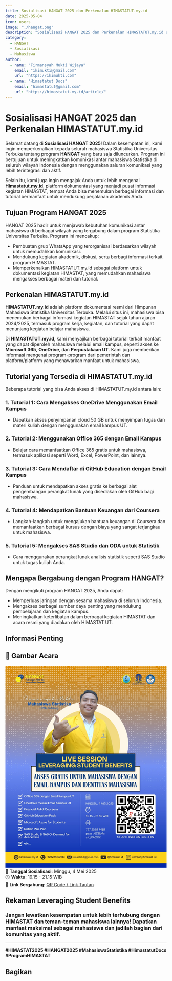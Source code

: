 ```yaml
---
title: Sosialisasi HANGAT 2025 dan Perkenalan HIMASTATUT.my.id  
date: 2025-05-04  
icon: users
image: "./hangat.png"
description: "Sosialisasi HANGAT 2025 dan Perkenalan HIMASTATUT.my.id untuk mahasiswa Statistika Universitas Terbuka."
category:  
  - HANGAT  
  - Sosialisasi  
  - Mahasiswa  
author:  
  - name: "Firmansyah Mukti Wijaya"  
    email: "ikimukti@gmail.com"  
    url: "https://ikimukti.com"  
  - name: "Himastatut Docs"  
    email: "himastatut@gmail.com"  
    url: "https://himastatut.my.id/article/"  
---  
```


# Sosialisasi HANGAT 2025 dan Perkenalan HIMASTATUT.my.id  

Selamat datang di **Sosialisasi HANGAT 2025**! Dalam kesempatan ini, kami ingin memperkenalkan kepada seluruh mahasiswa Statistika Universitas Terbuka tentang program **HANGAT** yang baru saja diluncurkan. Program ini bertujuan untuk meningkatkan komunikasi antar mahasiswa Statistika di seluruh wilayah Indonesia dengan menggunakan saluran komunikasi yang lebih terintegrasi dan aktif.

Selain itu, kami juga ingin mengajak Anda untuk lebih mengenal **Himastatut.my.id**, platform dokumentasi yang menjadi pusat informasi kegiatan HIMASTAT, tempat Anda bisa menemukan berbagai informasi dan tutorial bermanfaat untuk mendukung perjalanan akademik Anda.

## Tujuan Program HANGAT 2025

HANGAT 2025 hadir untuk menjawab kebutuhan komunikasi antar mahasiswa di berbagai wilayah yang tergabung dalam program Statistika Universitas Terbuka. Program ini mencakup:

- Pembuatan grup WhatsApp yang terorganisasi berdasarkan wilayah untuk memudahkan komunikasi.
- Mendukung kegiatan akademik, diskusi, serta berbagi informasi terkait program HIMASTAT.
- Memperkenalkan HIMASTATUT.my.id sebagai platform untuk dokumentasi kegiatan HIMASTAT, yang memudahkan mahasiswa mengakses berbagai materi dan tutorial.

## Perkenalan HIMASTATUT.my.id

**HIMASTATUT.my.id** adalah platform dokumentasi resmi dari Himpunan Mahasiswa Statistika Universitas Terbuka. Melalui situs ini, mahasiswa bisa menemukan berbagai informasi kegiatan HIMASTAT sejak tahun ajaran 2024/2025, termasuk program kerja, kegiatan, dan tutorial yang dapat menunjang kegiatan belajar mahasiswa.

Di **HIMASTATUT.my.id**, kami menyajikan berbagai tutorial terkait manfaat yang dapat diperoleh mahasiswa melalui email kampus, seperti akses ke **Microsoft 365**, **OneDrive**, dan **Perpustakaan UT**. Kami juga memberikan informasi mengenai program-program dari pemerintah dan platform/platform yang menawarkan manfaat untuk mahasiswa.

## Tutorial yang Tersedia di HIMASTATUT.my.id

Beberapa tutorial yang bisa Anda akses di HIMASTATUT.my.id antara lain:

### 1. **Tutorial 1: Cara Mengakses OneDrive Menggunakan Email Kampus**
   - Dapatkan akses penyimpanan cloud 50 GB untuk menyimpan tugas dan materi kuliah dengan menggunakan email kampus UT.

### 2. **Tutorial 2: Menggunakan Office 365 dengan Email Kampus**
   - Belajar cara memanfaatkan Office 365 gratis untuk mahasiswa, termasuk aplikasi seperti Word, Excel, PowerPoint, dan lainnya.

### 3. **Tutorial 3: Cara Mendaftar di GitHub Education dengan Email Kampus**
   - Panduan untuk mendapatkan akses gratis ke berbagai alat pengembangan perangkat lunak yang disediakan oleh GitHub bagi mahasiswa.

### 4. **Tutorial 4: Mendapatkan Bantuan Keuangan dari Coursera**
   - Langkah-langkah untuk mengajukan bantuan keuangan di Coursera dan memanfaatkan berbagai kursus dengan biaya yang sangat terjangkau untuk mahasiswa.

### 5. **Tutorial 5: Mengakses SAS Studio dan ODA untuk Statistik**
   - Cara menggunakan perangkat lunak analisis statistik seperti SAS Studio untuk tugas kuliah Anda.

## Mengapa Bergabung dengan Program HANGAT?

Dengan mengikuti program HANGAT 2025, Anda dapat:

- Memperluas jaringan dengan sesama mahasiswa di seluruh Indonesia.
- Mengakses berbagai sumber daya penting yang mendukung pembelajaran dan kegiatan kampus.
- Meningkatkan keterlibatan dalam berbagai kegiatan HIMASTAT dan acara resmi yang diadakan oleh HIMASTAT UT.

## Informasi Penting
## 📸 Gambar Acara
![Leveraging Student Benefits](./../infodong/acara-kegiatan/2025-05-04-leveraging-student-benefits/webinar-poster.jpg)
📅 **Tanggal Sosialisasi**: Minggu, 4 Mei 2025  
🕒 **Waktu**: 19.15 - 21.15 WIB  
🔗 **Link Bergabung**: [QR Code / Link Tautan](https://s.id/KAO0K)  


## Rekaman Leveraging Student Benefits
<VidStack
  src="youtube/hapPJgTc24w&t=483s"
  title="Bincang Mahasiswa (BIMA) Statistika Series 1"
/>

### Jangan lewatkan kesempatan untuk lebih terhubung dengan HIMASTAT dan teman-teman mahasiswa lainnya! Dapatkan manfaat maksimal sebagai mahasiswa dan jadilah bagian dari komunitas yang aktif.

---

**#HIMASTAT2025 #HANGAT2025 #MahasiswaStatistika #HimastatutDocs #ProgramHIMASTAT** 

## Bagikan
<Share colorful />
<GitContributors />
<GitChangelog />